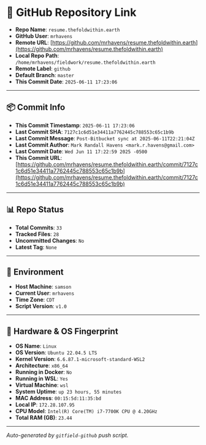 # 🔗 GitHub Repository Link

- **Repo Name**: `resume.thefoldwithin.earth`
- **GitHub User**: `mrhavens`
- **Remote URL**: [https://github.com/mrhavens/resume.thefoldwithin.earth](https://github.com/mrhavens/resume.thefoldwithin.earth)
- **Local Repo Path**: `/home/mrhavens/fieldwork/resume.thefoldwithin.earth`
- **Remote Label**: `github`
- **Default Branch**: `master`
- **This Commit Date**: `2025-06-11 17:23:06`

---

## 📦 Commit Info

- **This Commit Timestamp**: `2025-06-11 17:23:06`
- **Last Commit SHA**: `7127c1c6d51e34411a7762445c788553c65c1b9b`
- **Last Commit Message**: `Post-Bitbucket sync at 2025-06-11T22:21:04Z`
- **Last Commit Author**: `Mark Randall Havens <mark.r.havens@gmail.com>`
- **Last Commit Date**: `Wed Jun 11 17:22:59 2025 -0500`
- **This Commit URL**: [https://github.com/mrhavens/resume.thefoldwithin.earth/commit/7127c1c6d51e34411a7762445c788553c65c1b9b](https://github.com/mrhavens/resume.thefoldwithin.earth/commit/7127c1c6d51e34411a7762445c788553c65c1b9b)

---

## 📊 Repo Status

- **Total Commits**: `33`
- **Tracked Files**: `28`
- **Uncommitted Changes**: `No`
- **Latest Tag**: `None`

---

## 🧭 Environment

- **Host Machine**: `samson`
- **Current User**: `mrhavens`
- **Time Zone**: `CDT`
- **Script Version**: `v1.0`

---

## 🧬 Hardware & OS Fingerprint

- **OS Name**: `Linux`
- **OS Version**: `Ubuntu 22.04.5 LTS`
- **Kernel Version**: `6.6.87.1-microsoft-standard-WSL2`
- **Architecture**: `x86_64`
- **Running in Docker**: `No`
- **Running in WSL**: `Yes`
- **Virtual Machine**: `wsl`
- **System Uptime**: `up 23 hours, 55 minutes`
- **MAC Address**: `00:15:5d:11:35:bd`
- **Local IP**: `172.28.107.95`
- **CPU Model**: `Intel(R) Core(TM) i7-7700K CPU @ 4.20GHz`
- **Total RAM (GB)**: `23.44`

---

_Auto-generated by `gitfield-github` push script._
